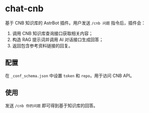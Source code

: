 # chat-cnb

基于 CNB 知识库的 AstrBot 插件。用户发送 `/cnb 问题` 指令后，插件会：

1. 调用 CNB 知识库查询接口获取相关内容；
2. 构造 RAG 提示词并调用 AI 对话接口生成回答；
3. 返回包含参考资料链接的回复。

## 配置

在 `_conf_schema.json` 中设置 `token` 和 `repo`，用于访问 CNB API。

## 使用

发送 `/cnb 你的问题` 即可得到基于知识库的回答。
